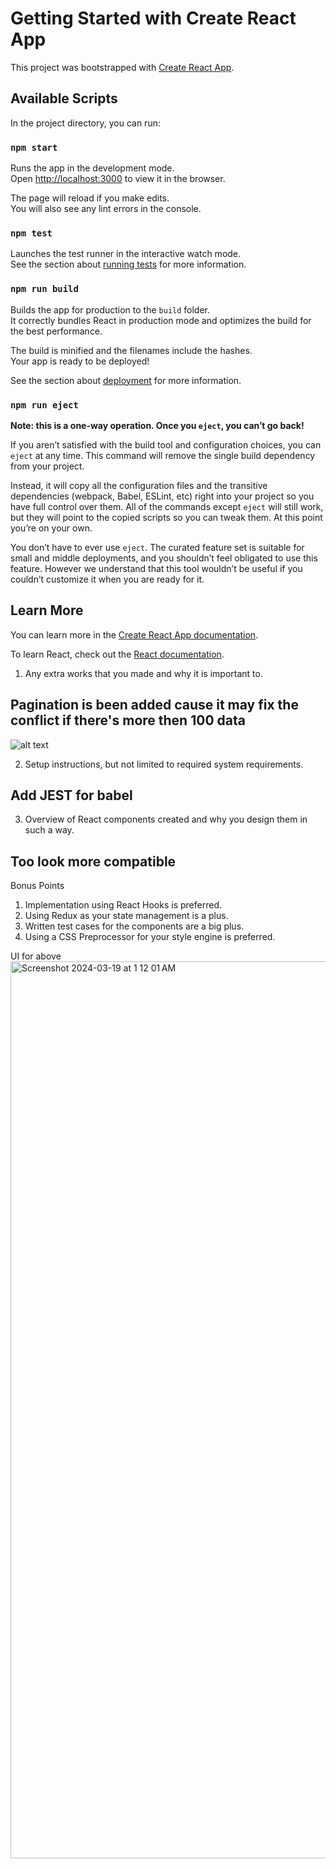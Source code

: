 # Getting Started with Create React App

This project was bootstrapped with [Create React App](https://github.com/facebook/create-react-app).

## Available Scripts

In the project directory, you can run:

### `npm start`

Runs the app in the development mode.\
Open [http://localhost:3000](http://localhost:3000) to view it in the browser.

The page will reload if you make edits.\
You will also see any lint errors in the console.

### `npm test`

Launches the test runner in the interactive watch mode.\
See the section about [running tests](https://facebook.github.io/create-react-app/docs/running-tests) for more information.

### `npm run build`

Builds the app for production to the `build` folder.\
It correctly bundles React in production mode and optimizes the build for the best performance.

The build is minified and the filenames include the hashes.\
Your app is ready to be deployed!

See the section about [deployment](https://facebook.github.io/create-react-app/docs/deployment) for more information.

### `npm run eject`

**Note: this is a one-way operation. Once you `eject`, you can’t go back!**

If you aren’t satisfied with the build tool and configuration choices, you can `eject` at any time. This command will remove the single build dependency from your project.

Instead, it will copy all the configuration files and the transitive dependencies (webpack, Babel, ESLint, etc) right into your project so you have full control over them. All of the commands except `eject` will still work, but they will point to the copied scripts so you can tweak them. At this point you’re on your own.

You don’t have to ever use `eject`. The curated feature set is suitable for small and middle deployments, and you shouldn’t feel obligated to use this feature. However we understand that this tool wouldn’t be useful if you couldn’t customize it when you are ready for it.

## Learn More

You can learn more in the [Create React App documentation](https://facebook.github.io/create-react-app/docs/getting-started).

To learn React, check out the [React documentation](https://reactjs.org/).


1. Any extra works that you made and why it is important to.
## Pagination is been added cause it may fix the conflict if there's more then 100 data
![alt text](<Images/Screenshot 2024-03-19 at 12.35.30 AM.png>)

2. Setup instructions, but not limited to required system requirements.
## Add JEST for babel 

3. Overview of React components created and why you design them in such a way.
## Too look more compatible 

Bonus Points
1. Implementation using React Hooks is preferred.
2. Using Redux as your state management is a plus.
3. Written test cases for the components are a big plus.
4. Using a CSS Preprocessor for your style engine is preferred.

UI for above
<img width="1435" alt="Screenshot 2024-03-19 at 1 12 01 AM" src="https://github.com/noisyboy31/AYP/assets/26429123/98878e9f-7f96-4d13-bb08-0cadfe6ffdf7">

